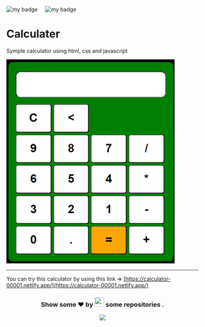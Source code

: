 ![my badge](https://img.shields.io/badge/Made%20with-Html,css%20and%20Js-blue?style=for-the-badge&logo=)  &nbsp;  &nbsp; ![my badge](https://img.shields.io/github/last-commit/Shubh99992/Calculater?style=for-the-badge) 

# Calculater
 Symple calculator using html, css and javascript 
 
 ![Calculator image loading](image.png) 
<hr>

You can try this calculator by using this link => [https://calculator-00001.netlify.app/](https://calculator-00001.netlify.app/)

<h3 align="center">Show some ❤ by <img src="https://imgur.com/o7ncZFp.jpg" height=25px width=25px> some repositories .</h3>
</center>

<p align="center"> <img src="https://github.com/TheDudeThatCode/TheDudeThatCode/blob/master/Assets/Rocket.gif" width="18px"></p>
